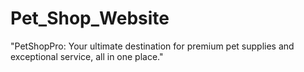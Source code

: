 # Pet_Shop_Website
"PetShopPro: Your ultimate destination for premium pet supplies and exceptional service, all in one place."
